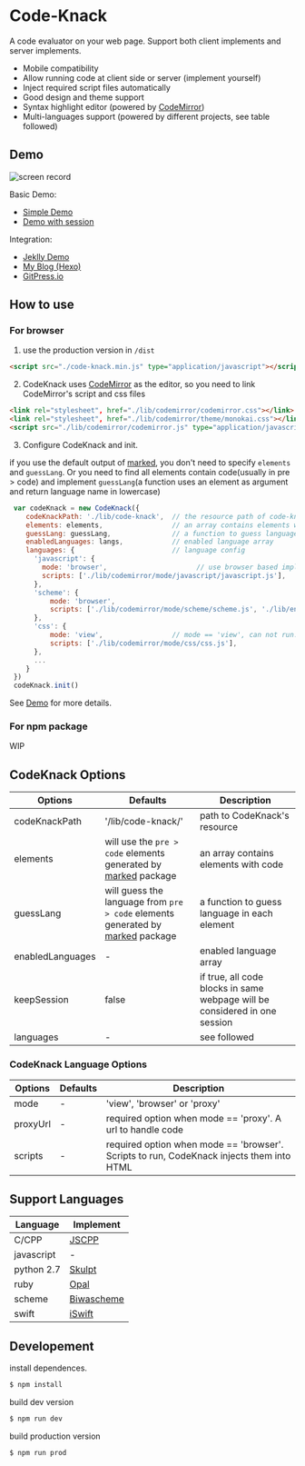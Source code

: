 # Code-Knack

A code evaluator on your web page. Support both client implements and server implements.

- Mobile compatibility
- Allow running code at client side or server (implement yourself)
- Inject required script files automatically
- Good design and theme support
- Syntax highlight editor (powered by [CodeMirror](http://codemirror.net/))
- Multi-languages support (powered by different projects, see table followed)

## Demo

![screen record](https://github.com/lyricat/code-knack/blob/master/docs/screenrecord.gif)

Basic Demo:

- [Simple Demo](https://lyricat.github.io/code-knack/demo)
- [Demo with session](https://lyricat.github.io/code-knack/demo)

Integration:

- [Jeklly Demo](https://lyricat.github.io/code-knack-jekyll-demo/jekyll/update/2019/01/19/welcome-to-jekyll.html)
- [My Blog (Hexo)](https://lyric.im/code-knack)
- [GitPress.io](https://gitpress.io/c/12/languages)


## How to use

### For browser

1. use the production version in `/dist`

```html
<script src="./code-knack.min.js" type="application/javascript"></script>
```

2. CodeKnack uses [CodeMirror](http://codemirror.net/) as the editor, so you need to link CodeMirror's script and css files

```html
<link rel="stylesheet", href="./lib/codemirror/codemirror.css"></link>
<link rel="stylesheet", href="./lib/codemirror/theme/monokai.css"></link>
<script src="./lib/codemirror/codemirror.js" type="application/javascript"></script>
```

3. Configure CodeKnack and init.

if you use the default output of [marked](https://marked.js.org), you don't need to specify `elements` and `guessLang`. Or you need to find all elements contain code(usually in pre > code) and implement `guessLang`(a function uses an element as argument and return language name in lowercase)

```javascript
 var codeKnack = new CodeKnack({
    codeKnackPath: './lib/code-knack',  // the resource path of code-knack
    elements: elements,                 // an array contains elements with code
    guessLang: guessLang,               // a function to guess language in each element
    enabledLanguages: langs,            // enabled language array
    languages: {                        // language config
      'javascript': {                   
        mode: 'browser',                      // use browser based implement
        scripts: ['./lib/codemirror/mode/javascript/javascript.js'],    // required script
      },
      'scheme': {
          mode: 'browser',
          scripts: ['./lib/codemirror/mode/scheme/scheme.js', './lib/engines/biwascheme-min.js'],  // load biwascheme to enable scheme implement
      },
      'css': {
          mode: 'view',                 // mode == 'view', can not run.
          scripts: ['./lib/codemirror/mode/css/css.js'],
      },
      ...
    }
 })
 codeKnack.init()
```

See [Demo](https://github.com/lyricat/code-knack/tree/master/docs/demo) for more details.

### For npm package

WIP

## CodeKnack Options

| Options | Defaults | Description |
| --- | --- | --- |
| codeKnackPath | '/lib/code-knack/' | path to CodeKnack's resource |
| elements | will use the `pre > code` elements generated by [marked](https://marked.js.org/) package | an array contains elements with code |
| guessLang | will guess the language from `pre > code` elements generated by [marked](https://marked.js.org/) package | a function to guess language in each element |
| enabledLanguages| - | enabled language array |
| keepSession | false | if true, all code blocks in same webpage will be considered in one session |
| languages | - | see followed |

### CodeKnack Language Options

| Options | Defaults | Description |
| --- | --- | --- |
| mode | - | 'view', 'browser' or 'proxy' |
| proxyUrl| - | required option when mode == 'proxy'. A url to handle code |
| scripts | - | required option when mode == 'browser'. Scripts to run, CodeKnack injects them into HTML |

## Support Languages


| Language | Implement |
| --- | --- |
| C/CPP 	| [JSCPP](https://github.com/felixhao28/JSCPP) |
| javascript 	| - |
| python 2.7	| [Skulpt](skulpt.org) |
| ruby		| [Opal](https://opalrb.com/#) |
| scheme	| [Biwascheme](https://www.biwascheme.org) |
| swift		| [iSwift](https://iswift.org/) |


## Developement

install dependences.

```bash
$ npm install
```

build dev version

```bash
$ npm run dev
```


build production version

```bash
$ npm run prod
```
